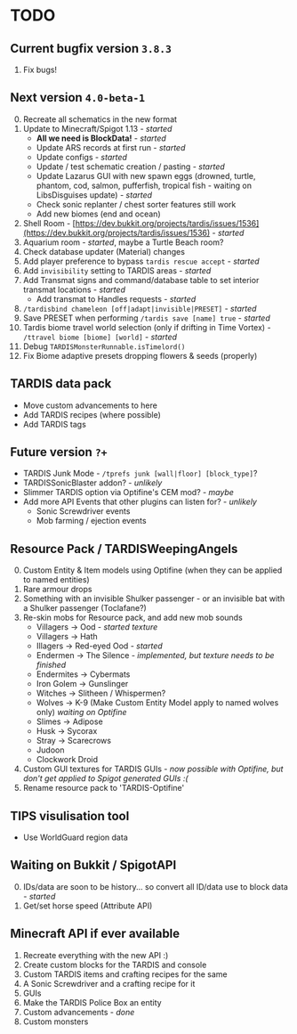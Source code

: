 # TODO

## Current bugfix version `3.8.3`
1. Fix bugs!

## Next version `4.0-beta-1`
0. Recreate all schematics in the new format
1. Update to Minecraft/Spigot 1.13 - _started_
   * **All we need is BlockData!** - _started_
   * Update ARS records at first run - _started_
   * Update configs - _started_
   * Update / test schematic creation / pasting - _started_
   * Update Lazarus GUI with new spawn eggs (drowned, turtle, phantom, cod, salmon, pufferfish, tropical fish - waiting on LibsDisguises update) - _started_
   * Check sonic replanter / chest sorter features still work
   * Add new biomes (end and ocean)
2. Shell Room - [https://dev.bukkit.org/projects/tardis/issues/1536](https://dev.bukkit.org/projects/tardis/issues/1536) - _started_
3. Aquarium room - _started_, maybe a Turtle Beach room?
4. Check database updater (Material) changes
5. Add player preference to bypass `tardis rescue accept` - _started_
6. Add `invisibility` setting to TARDIS areas - _started_
7. Add Transmat signs and command/database table to set interior transmat locations - _started_
   * Add transmat to Handles requests - _started_
8. `/tardisbind chameleon [off|adapt|invisible|PRESET]` - _started_
9. Save PRESET when performing `/tardis save [name] true` - _started_
10. Tardis biome travel world selection (only if drifting in Time Vortex) - `/ttravel biome [biome] [world]` - _started_
11. Debug `TARDISMonsterRunnable.isTimelord()`
12. Fix Biome adaptive presets dropping flowers & seeds (properly)

## TARDIS data pack
* Move custom advancements to here
* Add TARDIS recipes (where possible)
* Add TARDIS tags

## Future version `?+`
* TARDIS Junk Mode - `/tprefs junk [wall|floor] [block_type]`?
* TARDISSonicBlaster addon? - _unlikely_
* Slimmer TARDIS option via Optifine's CEM mod? - _maybe_
* Add more API Events that other plugins can listen for? - _unlikely_
   * Sonic Screwdriver events
   * Mob farming / ejection events

## Resource Pack / TARDISWeepingAngels
0. Custom Entity & Item models using Optifine (when they can be applied to named entities)
1. Rare armour drops
2. Something with an invisible Shulker passenger - or an invisible bat with a Shulker passenger (Toclafane?)
3. Re-skin mobs for Resource pack, and add new mob sounds
   * Villagers -> Ood - _started texture_
   * Villagers -> Hath
   * Illagers -> Red-eyed Ood - _started_
   * Endermen -> The Silence - _implemented, but texture needs to be finished_
   * Endermites -> Cybermats
   * Iron Golem -> Gunslinger
   * Witches -> Slitheen / Whispermen?
   * Wolves -> K-9 (Make Custom Entity Model apply to named wolves only) _waiting on Optifine_
   * Slimes -> Adipose
   * Husk -> Sycorax
   * Stray -> Scarecrows
   * Judoon
   * Clockwork Droid
4. Custom GUI textures for TARDIS GUIs - _now possible with Optifine, but don't get applied to Spigot generated GUIs :(_
5. Rename resource pack to 'TARDIS-Optifine'
 
## TIPS visulisation tool
* Use WorldGuard region data

## Waiting on Bukkit / SpigotAPI
0. IDs/data are soon to be history... so convert all ID/data use to block data - _started_ 
1. Get/set horse speed (Attribute API)

## Minecraft API if ever available
1. Recreate everything with the new API :)
2. Create custom blocks for the TARDIS and console
3. Custom TARDIS items and crafting recipes for the same
4. A Sonic Screwdriver and a crafting recipe for it
5. GUIs
6. Make the TARDIS Police Box an entity
7. Custom advancements - _done_
8. Custom monsters
